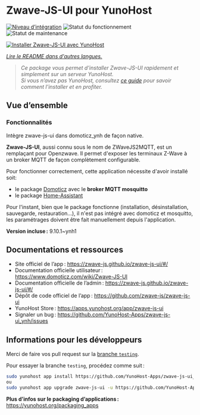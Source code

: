 <!--
Nota bene : ce README est automatiquement généré par <https://github.com/YunoHost/apps/tree/master/tools/readme_generator>
Il NE doit PAS être modifié à la main.
-->

# Zwave-JS-UI pour YunoHost

[![Niveau d’intégration](https://dash.yunohost.org/integration/zwave-js-ui.svg)](https://dash.yunohost.org/appci/app/zwave-js-ui) ![Statut du fonctionnement](https://ci-apps.yunohost.org/ci/badges/zwave-js-ui.status.svg) ![Statut de maintenance](https://ci-apps.yunohost.org/ci/badges/zwave-js-ui.maintain.svg)

[![Installer Zwave-JS-UI avec YunoHost](https://install-app.yunohost.org/install-with-yunohost.svg)](https://install-app.yunohost.org/?app=zwave-js-ui)

*[Lire le README dans d'autres langues.](./ALL_README.md)*

> *Ce package vous permet d’installer Zwave-JS-UI rapidement et simplement sur un serveur YunoHost.*  
> *Si vous n’avez pas YunoHost, consultez [ce guide](https://yunohost.org/install) pour savoir comment l’installer et en profiter.*

## Vue d’ensemble


### Fonctionnalités

Intègre zwave-js-ui dans domoticz_ynh de façon native.

**Zwave-JS-UI**, aussi connu sous le nom de ZWaveJS2MQTT, est un remplaçant pour Openzwave. Il permet d'exposer les terminaux Z-Wave à un broker  MQTT de façon complètement configurable.

Pour fonctionner correctement, cette application nécessite d'avoir installé soit:
- le package [Domoticz](https://github.com/YunoHost-Apps/domoticz_ynh) avec le **broker MQTT mosquitto**
- le package [Home-Assistant](https://github.com/YunoHost-Apps/homeassistant_ynh)


Pour l'instant, bien que le package fonctionne (installation, désinstallation, sauvegarde, restauration...), il n'est pas intégré avec domoticz et mosquitto, les paramétrages doivent être fait manuellement depuis l'application.


**Version incluse :** 9.10.1~ynh1
## Documentations et ressources

- Site officiel de l’app : <https://zwave-js.github.io/zwave-js-ui/#/>
- Documentation officielle utilisateur : <https://www.domoticz.com/wiki/Zwave-JS-UI>
- Documentation officielle de l’admin : <https://zwave-js.github.io/zwave-js-ui/#/>
- Dépôt de code officiel de l’app : <https://github.com/zwave-js/zwave-js-ui>
- YunoHost Store : <https://apps.yunohost.org/app/zwave-js-ui>
- Signaler un bug : <https://github.com/YunoHost-Apps/zwave-js-ui_ynh/issues>

## Informations pour les développeurs

Merci de faire vos pull request sur la [branche `testing`](https://github.com/YunoHost-Apps/zwave-js-ui_ynh/tree/testing).

Pour essayer la branche `testing`, procédez comme suit :

```bash
sudo yunohost app install https://github.com/YunoHost-Apps/zwave-js-ui_ynh/tree/testing --debug
ou
sudo yunohost app upgrade zwave-js-ui -u https://github.com/YunoHost-Apps/zwave-js-ui_ynh/tree/testing --debug
```

**Plus d’infos sur le packaging d’applications :** <https://yunohost.org/packaging_apps>
